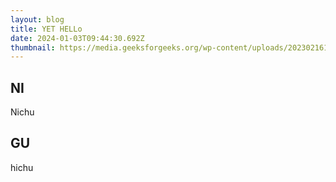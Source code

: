 ```yaml
---
layout: blog
title: YET HELLo
date: 2024-01-03T09:44:30.692Z
thumbnail: https://media.geeksforgeeks.org/wp-content/uploads/20230216170349/What-is-an-API.png
---
```

## NI

Nichu

## GU

hichu